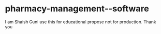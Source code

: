 # pharmacy-management--software
I am Shaish Guni use this for educational propose not for production.
Thank you

